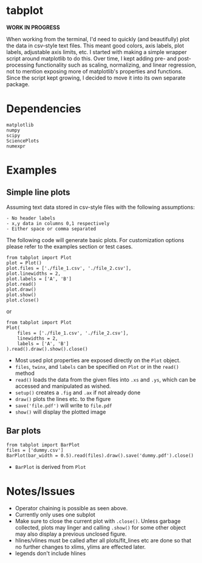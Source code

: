 # tabplot

**WORK IN PROGRESS**

When working from the terminal, I'd need to quickly (and beautifully) plot the data in csv-style text files. This meant good colors, axis labels, plot labels, adjustable axis limits, etc. I started with making a simple wrapper script around matplotlib to do this. Over time, I kept adding pre- and post-processing functionality such as scaling, normalizing, and linear regression, not to mention exposing more of matplotlib's properties and functions. Since the script kept growing, I decided to move it into its own separate package.

# Dependencies
```
matplotlib
numpy
scipy
SciencePlots
numexpr
```

# Examples

## Simple line plots

Assuming text data stored in csv-style files with the following assumptions:

    - No header labels
    - x,y data in columns 0,1 respectively
    - Either space or comma separated

The following code will generate basic plots. For customization options please refer to the examples section or test cases.

```
from tabplot import Plot
plot = Plot()
plot.files = ['./file_1.csv', './file_2.csv'],
plot.linewidths = 2,
plot.labels = ['A', 'B']
plot.read()
plot.draw()
plot.show()
plot.close()
```

or

```
from tabplot import Plot
Plot(
    files = ['./file_1.csv', './file_2.csv'],
    linewidths = 2,
    labels = ['A', 'B']
).read().draw().show().close()
```

- Most used plot properties are exposed directly on the `Plot` object.
- `files`, `twinx`, and `labels` can be specified on `Plot` or in the `read()` method
- `read()` loads the data from the given files into `.xs` and `.ys`, which can be accessed and manipulated as wished.
- `setup()` creates a `.fig` and `.ax` if not already done
- `draw()` plots the lines etc. to the figure
- `save('file.pdf')` will write to `file.pdf`
- `show()` will display the plotted image

## Bar plots

```
from tabplot import BarPlot
files = ['dummy.csv']
BarPlot(bar_width = 0.5).read(files).draw().save('dummy.pdf').close()
```

- `BarPlot` is derived from `Plot`

# Notes/Issues
- Operator chaining is possible as seen above. 
- Currently only uses one subplot
- Make sure to close the current plot with `.close()`. Unless garbage collected, plots may linger and calling `.show()` for some other object may also display a previous unclosed figure.
- hlines/vlines must be called after all plots/fit_lines etc are done so that no further changes to xlims, ylims are effected later.
- legends don't include hlines

